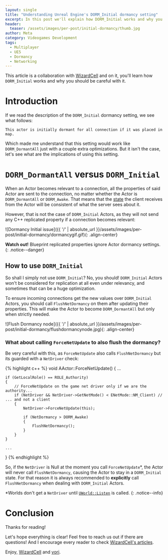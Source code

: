 ```yaml
---
layout: single
title: "Understanding Unreal Engine's DORM_Initial dormancy setting"
excerpt: In this post we'll explain how DORM_Initial works and why you should be careful with it.
header:
  teaser: /assets/images/per-post/initial-dormancy/thumb.jpg
author: Meta
category: Videogames Development
tags:
  - Multiplayer
  - UE5
  - Dormancy
  - Networking
---
```


This article is a collaboration with [WizardCell](https://twitter.com/wizardcells) and on it, you'll learn how `DORM_Initial` works and why you should be careful with it. 

# Introduction

If we read the description of the `DORM_Initial` dormancy setting, we see what follows: 
``` 
This actor is initially dormant for all connection if it was placed in map.
```

Which made me understand that this setting would work like `DORM_DormantAll` just with a couple extra optimizations. But it isn't the case, let's see what are the implications of using this setting.

# `DORM_DormantAll` versus `DORM_Initial`

When an Actor becomes relevant to a connection, all the properties of said Actor are sent to the connection, no matter whether the Actor is `DORM_DormantAll` or `DORM_Awake`. That means that the [state](https://vorixo.github.io/devtricks/stateful-events-multiplayer/) the client receives from the Actor will be consistent of what the server sees about it.

However, that is not the case of `DORM_Initial` Actors, as they will not send any C++ replicated property if a connection becomes relevant:

![Dormancy Initial issue]({{ '/' | absolute_url }}/assets/images/per-post/initial-dormancy/dormancygif.gif){: .align-center}

**Watch out!** Blueprint replicated properties ignore Actor dormancy settings.
{: .notice--danger}

## How to use `DORM_Initial`

So shall I simply not use `DORM_Initial`? No, you should! `DORM_Initial` Actors won't be considered for replication at all even under relevancy, and sometimes that can be a huge optimization.

To ensure incoming connections get the new values over `DORM_Initial` Actors, you should call `FlushNetDormancy` on them after updating their properties. This will make the Actor to become `DORM_DormantAll` but only when strictly needed.

![Flush Dormancy node]({{ '/' | absolute_url }}/assets/images/per-post/initial-dormancy/flushdormancynode.jpg){: .align-center}


### What about calling `ForceNetUpdate` to also flush the dormancy?

Be very careful with this, as `ForceNetUpdate` also calls `FlushNetDormancy` but its guarded with a `NetDriver` check:

{% highlight c++ %}
void AActor::ForceNetUpdate()
{
	...

	if (GetLocalRole() == ROLE_Authority)
	{
		// ForceNetUpdate on the game net driver only if we are the authority...
		if (NetDriver && NetDriver->GetNetMode() < ENetMode::NM_Client) // ... and not a client
		{
			NetDriver->ForceNetUpdate(this);

			if (NetDormancy > DORM_Awake)
			{
				FlushNetDormancy();
			}
		}
	}

	...
}
{% endhighlight %}

So, if the `NetDriver` is Null at the moment you call `ForceNetUpdate`*, the Actor will never call `FlushNetDormancy`, causing the Actor to stay in a `DORM_Initial` state. For that reason it is always recommended to **explicitly** call `FlushNetDormancy` when dealing with `DORM_Initial` Actors.

*Worlds don't get a `NetDriver` until [`UWorld::Listen`](https://docs.unrealengine.com/4.26/en-US/API/Runtime/Engine/Engine/UWorld/Listen/) is called.
{: .notice--info}

# Conclusion

Thanks for reading! 

Let's hope everything is clear! Feel free to reach us out if there are questions! 
And I encourage every reader to check [WizardCell's articles](https://wizardcell.com/).

Enjoy, [WizardCell](https://twitter.com/wizardcells) and [vori](https://twitter.com/vorixo).